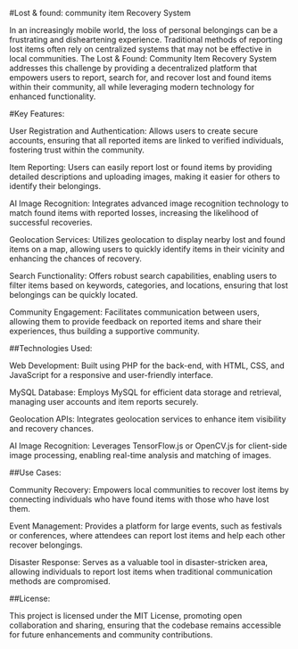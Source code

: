 #Lost & found: community item Recovery System

In an increasingly mobile world, the loss of personal belongings can be a frustrating and disheartening experience. Traditional methods of reporting lost items often rely on centralized systems that may not be effective in local communities. The Lost & Found: Community Item Recovery System addresses this challenge by providing a decentralized platform that empowers users to report, search for, and recover lost and found items within their community, all while leveraging modern technology for enhanced functionality.

#Key Features:

User Registration and Authentication: Allows users to create secure accounts, ensuring that all reported items are linked to verified individuals, fostering trust within the community.

Item Reporting: Users can easily report lost or found items by providing detailed descriptions and uploading images, making it easier for others to identify their belongings.

AI Image Recognition: Integrates advanced image recognition technology to match found items with reported losses, increasing the likelihood of successful recoveries.

Geolocation Services: Utilizes geolocation to display nearby lost and found items on a map, allowing users to quickly identify items in their vicinity and enhancing the chances of recovery.

Search Functionality: Offers robust search capabilities, enabling users to filter items based on keywords, categories, and locations, ensuring that lost belongings can be quickly located.

Community Engagement: Facilitates communication between users, allowing them to provide feedback on reported items and share their experiences, thus building a supportive community.


##Technologies Used:

Web Development: Built using PHP for the back-end, with HTML, CSS, and JavaScript for a responsive and user-friendly interface.

MySQL Database: Employs MySQL for efficient data storage and retrieval, managing user accounts and item reports securely.

Geolocation APIs: Integrates geolocation services to enhance item visibility and recovery chances.

AI Image Recognition: Leverages TensorFlow.js or OpenCV.js for client-side image processing, enabling real-time analysis and matching of images.

##Use Cases:

Community Recovery: Empowers local communities to recover lost items by connecting individuals who have found items with those who have lost them.

Event Management: Provides a platform for large events, such as festivals or conferences, where attendees can report lost items and help each other recover belongings.

Disaster Response: Serves as a valuable tool in disaster-stricken area, allowing individuals to report lost items when traditional communication methods are compromised.

##License:

This project is licensed under the MIT License, promoting open collaboration and sharing, ensuring that the codebase remains accessible for future enhancements and community contributions.
